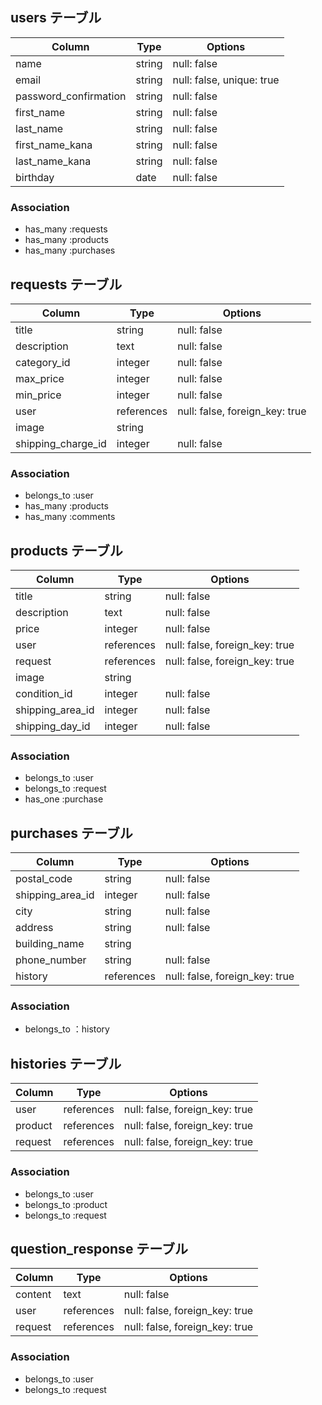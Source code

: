 ## users テーブル

| Column             | Type   | Options                        |
| ------------------ | ------ | ------------------------------ |
| name               | string | null: false                    |
| email              | string | null: false, unique: true      |
| password_confirmation| string | null: false                    |
| first_name         | string | null: false                    |
| last_name          | string | null: false                    |
| first_name_kana    | string | null: false                    |
| last_name_kana     | string | null: false                    |
| birthday           | date   | null: false                    |

### Association
- has_many :requests
- has_many :products
- has_many :purchases

## requests テーブル

| Column       | Type       | Options                        |
| ------------ | ---------- | ------------------------------ |
| title        | string     | null: false                    |
| description  | text       | null: false                    |
| category_id  | integer    | null: false                    |
| max_price    | integer    | null: false                    |
| min_price    | integer    | null: false                    |
| user         | references | null: false, foreign_key: true |
| image        | string     |                                |
| shipping_charge_id  | integer    | null: false                    |

### Association
- belongs_to :user
- has_many :products
- has_many :comments

## products テーブル

| Column       | Type       | Options                        |
| ------------ | ---------- | ------------------------------ |
| title        | string     | null: false                    |
| description  | text       | null: false                    |
| price        | integer    | null: false                    |
| user         | references | null: false, foreign_key: true |
| request      | references | null: false, foreign_key: true |
| image        | string     |                                |
| condition_id        | integer    | null: false                    |
| shipping_area_id    | integer    | null: false                    |
| shipping_day_id     | integer    | null: false                    |

### Association
- belongs_to :user
- belongs_to :request
- has_one :purchase

## purchases テーブル

| Column       | Type       | Options                        |
| ------------ | ---------- | ------------------------------ |
| postal_code         | string     | null: false                    |
| shipping_area_id    | integer    | null: false                    |
| city                | string     | null: false                    |
| address             | string     | null: false                    |
| building_name       | string     |                                |
| phone_number        | string     | null: false                    |
| history             | references | null: false, foreign_key: true |

### Association
- belongs_to ：history

## histories テーブル

| Column              | Type       | Options                        |
| ------------------- | ---------- | ------------------------------ |
| user                | references | null: false, foreign_key: true |
| product             | references | null: false, foreign_key: true |
| request             | references | null: false, foreign_key: true |

### Association

  - belongs_to :user
  - belongs_to :product
  - belongs_to :request


## question_response テーブル

| Column       | Type       | Options                        |
| ------------ | ---------- | ------------------------------ |
| content      | text       | null: false                    |
| user         | references | null: false, foreign_key: true |
| request      | references | null: false, foreign_key: true |

### Association
  - belongs_to :user
  - belongs_to :request
